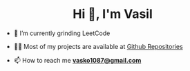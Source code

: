 <h1 align="center">Hi 👋, I'm Vasil</h1>

- 🌱 I’m currently grinding LeetCode

- 👨‍💻 Most of my projects are available at [Github Repositories](https://github.com/vasilm1?tab=repositories)

- 📫 How to reach me **vasko1087@gmail.com**


<p align="left">
</p>
